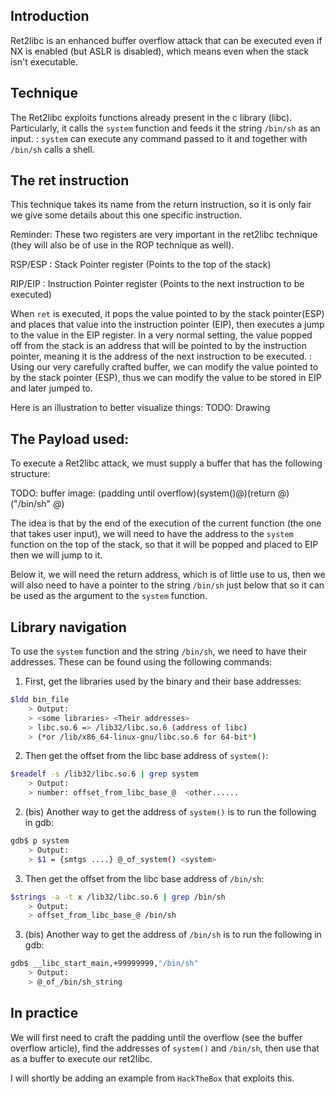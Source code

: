 ## Introduction
Ret2libc is an enhanced buffer overflow attack that can be executed even if NX is enabled (but ASLR is disabled), which means even when the stack isn't executable.

## Technique
The Ret2libc exploits functions already present in the c library (libc).
Particularly, it calls the `system` function and feeds it the string `/bin/sh` as an input.
: `system` can execute any command passed to it and together with `/bin/sh` calls a shell.

## The ret instruction
This technique takes its name from the return instruction, so it is only fair we give some details about this one specific instruction.

Reminder:
These two registers are very important in the ret2libc technique (they will also be of use in the ROP technique as well).

RSP/ESP
: Stack Pointer register (Points to the top of the stack)

RIP/EIP
: Instruction Pointer register (Points to the next instruction to be executed)

When `ret` is executed, it pops the value pointed to by the stack pointer(ESP) and places that value into the instruction pointer (EIP), then executes a jump to the value in the EIP register. In a very normal setting, the value popped off from the stack is an address that will be pointed to by the instruction pointer, meaning it is the address of the next instruction to be executed.
: Using our very carefully crafted buffer, we can modify the value pointed to by the stack pointer (ESP), thus we can modify the value to be stored in EIP and later jumped to.

Here is an illustration to better visualize things:
TODO: Drawing

## The Payload used:
To execute a Ret2libc attack, we must supply a buffer that has the following structure:

TODO: buffer image: (padding until overflow)(system()@)(return @)("/bin/sh" @)

The idea is that by the end of the execution of the current function (the one that takes user input), we will need to have the address to the `system` function on the top of the stack, so that it will be popped and placed to EIP then we will jump to it.

Below it, we will need the return address, which is of little use to us, then we will also need to have a pointer to the string `/bin/sh` just below that so it can be used as the argument to the `system` function.

## Library navigation
To use the `system` function and the string `/bin/sh`, we need to have their addresses. These can be found using the following commands:

1. First, get the libraries used by the binary and their base addresses:
```bash
$ldd bin_file
	> Output:
	> <some libraries> <Their addresses>
	> libc.so.6 => /lib32/libc.so.6 (address of libc)
	> (*or /lib/x86_64-linux-gnu/libc.so.6 for 64-bit*)
```
2. Then get the offset from the libc base address of `system()`:
```bash
$readelf -s /lib32/libc.so.6 | grep system
	> Output:
	> number: offset_from_libc_base_@  <other......
```
2. (bis) Another way to get the address of `system()` is to run the following in gdb:
```bash
gdb$ p system
	> Output:
	> $1 = {smtgs ....} @_of_system() <system>
```
3. Then get the offset from the libc base address of `/bin/sh`:
```bash
$strings -a -t x /lib32/libc.so.6 | grep /bin/sh
	> Output:
	> offset_from_libc_base_@ /bin/sh
```
3. (bis) Another way to get the address of `/bin/sh` is to run the following in gdb:
```bash
gdb$ __libc_start_main,+99999999,"/bin/sh"
	> Output:
	> @_of_/bin/sh_string
```
## In practice
We will first need to craft the padding until the overflow (see the buffer overflow article), find the addresses of `system()` and `/bin/sh`, then use that as a buffer to execute our ret2libc.

I will shortly be adding an example from `HackTheBox` that exploits this.